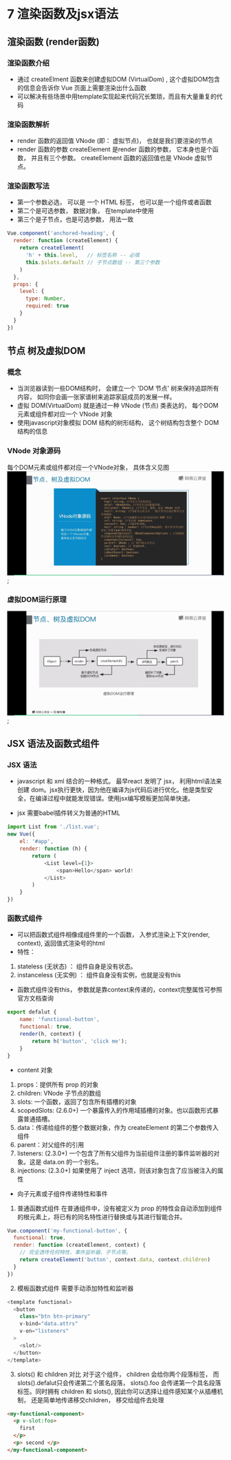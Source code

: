 # 7 渲染函数及jsx语法

## 渲染函数 (render函数)

### 渲染函数介绍
* 通过 createElment 函数来创建虚拟DOM (VirtualDom) , 这个虚拟DOM包含的信息会告诉你 Vue 页面上需要渲染出什么函数
* 可以解决有些场景中用template实现起来代码冗长繁琐，而且有大量重复的代码

### 渲染函数解析
* render 函数的返回值 VNode (即： 虚拟节点)， 也就是我们要渲染的节点
* render 函数的参数  createElement 是render 函数的参数， 它本身也是个函数， 并且有三个参数。 createElement 函数的返回值也是 VNode 虚拟节点。

### 渲染函数写法
* 第一个参数必选， 可以是 一个 HTML 标签， 也可以是一个组件或者函数
* 第二个是可选参数， 数据对象， 在template中使用
* 第三个是子节点，也是可选参数， 用法一致
```javascript
Vue.component('anchored-heading', {
  render: function (createElement) {
    return createElement(
      'h' + this.level,   // 标签名称 -- 必填
      this.$slots.default // 子节点数组 -- 第三个参数
    )
  },
  props: {
    level: {
      type: Number,
      required: true
    }
  }
})
```

## 节点 树及虚拟DOM

### 概念
* 当浏览器读到一些DOM结构时， 会建立一个 'DOM 节点' 树来保持追踪所有内容， 如同你会画一张家谱树来追踪家庭成员的发展一样。
* 虚拟 DOM(VirtualDom) 就是通过一种 VNode (节点) 类表达的， 每个DOM元素或组件都对应一个 VNode 对象
* 使用javascript对象模拟 DOM 结构的树形结构， 这个树结构包含整个 DOM 结构的信息

### VNode 对象源码
每个DOM元素或组件都对应一个VNode对象， 具体含义见图
![VNode 对象源码](./imgs/7.1.jpg);

### 虚拟DOM运行原理
![原理](./imgs/7.2.jpg);

## JSX 语法及函数式组件

### JSX 语法
* javascript 和 xml 结合的一种格式。 最早react 发明了 jsx， 利用html语法来创建 dom。jsx执行更快，因为他在编译为js代码后进行优化。他是类型安全，在编译过程中就能发现错误。使用jsx编写模板更加简单快速。

* jsx 需要babel插件转义为普通的HTML

```javascript
import List from './list.vue';
new Vue({
	el: '#app',
	render: function (h) {
		return (
			<List level={1}>
				<span>Hello</span> world!
			</List>
		)
	}
})
```

### 函数式组件
* 可以把函数式组件相像成组件里的一个函数， 入参式渲染上下文(render, context), 返回值式渲染号的html
* 特性： 
1. stateless (无状态) ： 组件自身是没有状态。
2. instanceless (无实例) ： 组件自身没有实例，也就是没有this
* 函数式组件没有this， 参数就是靠context来传递的，context完整属性可参照官方文档查询
```javascript
export defalut {
	name: 'functional-button',
	functional: true,
	render(h, context) {
		return h('button', 'click me');
	}
}
```
* content 对象
1. props：提供所有 prop 的对象
2. children: VNode 子节点的数组
3. slots: 一个函数，返回了包含所有插槽的对象
4. scopedSlots: (2.6.0+) 一个暴露传入的作用域插槽的对象。也以函数形式暴露普通插槽。
5. data：传递给组件的整个数据对象，作为 createElement 的第二个参数传入组件
6. parent：对父组件的引用
7. listeners: (2.3.0+) 一个包含了所有父组件为当前组件注册的事件监听器的对象。这是 data.on 的一个别名。
8. injections: (2.3.0+) 如果使用了 inject 选项，则该对象包含了应当被注入的属性

* 向子元素或子组件传递特性和事件
1. 普通函数式组件
在普通组件中，没有被定义为 prop 的特性会自动添加到组件的根元素上，将已有的同名特性进行替换或与其进行智能合并。
```javascript
Vue.component('my-functional-button', {
  functional: true,
  render: function (createElement, context) {
    // 完全透传任何特性、事件监听器、子节点等。
    return createElement('button', context.data, context.children)
  }
})
```
2. 模板函数式组件
需要手动添加特性和监听器
```javascript
<template functional>
  <button
    class="btn btn-primary"
    v-bind="data.attrs"
    v-on="listeners"
  >
    <slot/>
  </button>
</template>
```

3. slots() 和 children 对比
对于这个组件， children 会给你两个段落标签， 而slots().defalut只会传递第二个匿名段落， slots().foo 会传递第一个具名段落标签。同时拥有 children 和 slots(), 因此你可以选择让组件感知某个从插槽机制， 还是简单地传递移交children， 移交给组件去处理
```html
<my-functional-component>
  <p v-slot:foo>
    first
  </p>
  <p> second </p>
</my-functional-component>
```